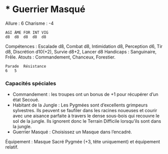 # * Guerrier Masqué

Allure : 6
Charisme : -4

	AGI	ÂME	FOR	INT	VIG
	d8	d8	d8	d8	d8

Compétences : Escalade d8, Combat d8, Intimidation d8, Perception d6, Tir d8, Discrétion d10(+2), Survie d8+2, Lancer d8
Handicaps : Sanguinaire, Frêle.
Atouts : Commandement, Chanceux, Forestier.

	Parade	Résistance
	6	5

### Capacités spéciales
- Commandement : les troupes ont un bonus de +1 pour récupérer d’un état Secoué.
- Habitant de la Jungle : Les Pygmées sont d’excellents grimpeurs sylvestres. Ils peuvent se faufiler dans les racines noueuses et courir avec une aisance parfaite à travers le dense sous-bois qui recouvre le sol de la jungle. Ils ignorent donc le Terrain Difficile lorsqu’ils sont dans la jungle.
- Guerrier Masqué : Choisissez un Masque dans l’encadré.

Équipement : Masque Sacré Pygmée (+3, tête uniquement) et équipement relatif.

